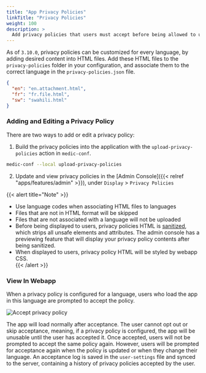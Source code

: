 ```yaml
---
title: "App Privacy Policies"
linkTitle: "Privacy Policies"
weight: 100
description: >
  Add privacy policies that users must accept before being allowed to use the app
---
```


As of `3.10.0`, privacy policies can be customized for every language, by adding desired content into HTML files. 
Add these HTML files to the `privacy-policies` folder in your configuration, and associate them to the correct language in the `privacy-policies.json` file.
```json
{
  "en": "en.attachment.html",
  "fr": "fr.file.html",
  "sw": "swahili.html"
}
```

### Adding and Editing a Privacy Policy

There are two ways to add or edit a privacy policy:
 
1. Build the privacy policies into the application with the `upload-privacy-policies` action in `medic-conf`.
```bash
medic-conf --local upload-privacy-policies
```

2. Update and view privacy policies in the [Admin Console]({{< relref "apps/features/admin" >}}), under `Display` > `Privacy Policies`

{{< alert title="Note" >}}
- Use language codes when associating HTML files to languages  
- Files that are not in HTML format will be skipped  
- Files that are not associated with a language will not be uploaded
- Before being displayed to users, privacy policies HTML is [sanitized](https://docs.angularjs.org/api/ngSanitize/service/$sanitize), which strips all unsafe elements and attributes. The admin console has a previewing feature that will display your privacy policy contents after being sanitized.
- When displayed to users, privacy policy HTML will be styled by webapp CSS.      
{{< /alert >}}


### View In Webapp

When a privacy policy is configured for a language, users who load the app in this language are prompted to accept the policy. 

![Accept privacy policy](accept-mobile.png)

The app will load normally after acceptance. The user cannot opt out or skip acceptance, meaning, if a privacy policy is configured, the app will be unusable until the user has accepted it. Once accepted, users will not be prompted to accept the same policy again. However, users will be prompted for acceptance again when the policy is updated or when they change their language. An acceptance log is saved in the `user-settings` file and synced to the server, containing a history of privacy policies accepted by the user.        


